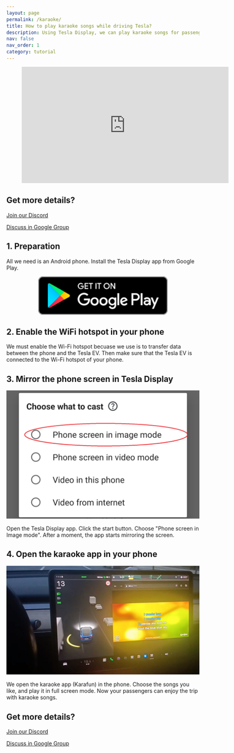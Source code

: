 ```yaml
---
layout: page
permalink: /karaoke/
title: How to play karaoke songs while driving Tesla?
description: Using Tesla Display, we can play karaoke songs for passengers on Tesla's big screen while driving.
nav: false
nav_order: 1
category: tutorial
---
```

<!-- _pages/youtube.md -->

<!-- blank line -->
<figure class="video_container">
  <iframe width="540" height="303" src="https://www.youtube.com/embed/Xm1HxtMc7p8" frameborder="0" allowfullscreen="true"> </iframe>
</figure>
<!-- blank line -->

## Get more details?
<p><a href ="https://discord.gg/Tvbs9uWcN9" target="_blank">Join our Discord</a></p>
<p><a href ="https://groups.google.com/g/tesla-display" target="_blank">Discuss in Google Group</a></p>

## 1. Preparation
All we need is an Android phone.
Install the Tesla Display app from Google Play.
<p style="text-align: center;">
<a href ="https://play.google.com/store/apps/details?id=io.github.blackpill.tesladisplay&referrer=utm_source%3Dgithub%26utm_medium%3Dorganic"><img src="/google-play-badge.svg" height="100px"></a>
</p>

## 2. Enable the WiFi hotspot in your phone
We must enable the Wi-Fi hotspot becuase we use is to transfer data between the phone and the Tesla EV.
Then make sure that the Tesla EV is connected to the Wi-Fi hotspot of your phone.

## 3. Mirror the phone screen in Tesla Display
<p style="text-align: center;">
<img src="/assets/img/image-mode.png" alt="The start choice of Tesla Display app for playing karaoke songs" width="540px">
</p>
Open the Tesla Display app.
Click the start button.
Choose "Phone screen in Image mode".
After a moment, the app starts mirroring the screen.

## 4. Open the karaoke app in your phone
<p style="text-align: center;">
<img src="/assets/img/karaoke-on-screen.jpg" alt="The screenshot of playing karaoke songs on Tesla's screen" width="540px">
</p>
We open the karaoke app (Karafun) in the phone. Choose the songs you like, and play it in full screen mode.
Now your passengers can enjoy the trip with karaoke songs.

## Get more details?
<p><a href ="https://discord.gg/Tvbs9uWcN9" target="_blank">Join our Discord</a></p>
<p><a href ="https://groups.google.com/g/tesla-display" target="_blank">Discuss in Google Group</a></p>
